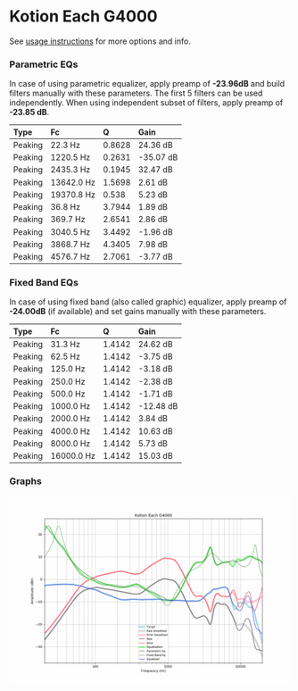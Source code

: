 # Kotion Each G4000
See [usage instructions](https://github.com/jaakkopasanen/AutoEq#usage) for more options and info.

### Parametric EQs
In case of using parametric equalizer, apply preamp of **-23.96dB** and build filters manually
with these parameters. The first 5 filters can be used independently.
When using independent subset of filters, apply preamp of **-23.85 dB**.

| Type    | Fc         |      Q | Gain      |
|:--------|:-----------|:-------|:----------|
| Peaking | 22.3 Hz    | 0.8628 | 24.36 dB  |
| Peaking | 1220.5 Hz  | 0.2631 | -35.07 dB |
| Peaking | 2435.3 Hz  | 0.1945 | 32.47 dB  |
| Peaking | 13642.0 Hz | 1.5698 | 2.61 dB   |
| Peaking | 19370.8 Hz | 0.538  | 5.23 dB   |
| Peaking | 36.8 Hz    | 3.7944 | 1.89 dB   |
| Peaking | 369.7 Hz   | 2.6541 | 2.86 dB   |
| Peaking | 3040.5 Hz  | 3.4492 | -1.96 dB  |
| Peaking | 3868.7 Hz  | 4.3405 | 7.98 dB   |
| Peaking | 4576.7 Hz  | 2.7061 | -3.77 dB  |

### Fixed Band EQs
In case of using fixed band (also called graphic) equalizer, apply preamp of **-24.00dB**
(if available) and set gains manually with these parameters.

| Type    | Fc         |      Q | Gain      |
|:--------|:-----------|:-------|:----------|
| Peaking | 31.3 Hz    | 1.4142 | 24.62 dB  |
| Peaking | 62.5 Hz    | 1.4142 | -3.75 dB  |
| Peaking | 125.0 Hz   | 1.4142 | -3.18 dB  |
| Peaking | 250.0 Hz   | 1.4142 | -2.38 dB  |
| Peaking | 500.0 Hz   | 1.4142 | -1.71 dB  |
| Peaking | 1000.0 Hz  | 1.4142 | -12.48 dB |
| Peaking | 2000.0 Hz  | 1.4142 | 3.84 dB   |
| Peaking | 4000.0 Hz  | 1.4142 | 10.63 dB  |
| Peaking | 8000.0 Hz  | 1.4142 | 5.73 dB   |
| Peaking | 16000.0 Hz | 1.4142 | 15.03 dB  |

### Graphs
![](./Kotion%20Each%20G4000.png)